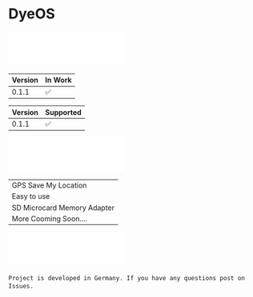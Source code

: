 # DyeOS

![Version](https://github.com/Ninja581/dyeos/blob/main/img/VERSION.png)

| Version | In Work            |
| ------- | ------------------ |
|  0.1.1 | :white_check_mark: |

| Version  | Supported |
| ------------- | ------------- |
|  0.1.1  | :white_check_mark: |

![Features](https://github.com/Ninja581/dyeos/blob/main/img/FEATURES.png)

|   | 
| ------------- | 
| GPS Save My Location  | 
| Easy to use  | 
| SD Microcard Memory Adapter  | 
| More Cooming Soon.... | 

![Info](https://github.com/Ninja581/dyeos/blob/main/img/INFO.png)




```
Project is developed in Germany. If you have any questions post on Issues.
```

